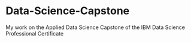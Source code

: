 # Data-Science-Capstone
My work on the Applied Data Science Capstone of the IBM Data Science Professional Certificate
